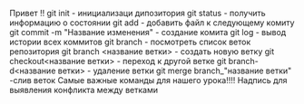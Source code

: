 Привет !!
git init - инициализаци дипозитория
git status - получить информацию о состоянии
git add - добавить файл к следующему комиту
git commit -m "Название изменения" - создание комита
git log - вывод истории всех коммитов
git branch - посмотреть список веток репозитория
git branch <название ветки> - создать новую ветку
git checkout<название ветки> - переход к другой ветке
git branch-d<название ветки> - удаление ветки
git merge branch_"название ветки" -слив веток
Самые важные команды для нашего урока!!!!
Надпись для выявления конфликта между ветками
